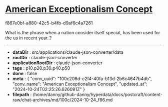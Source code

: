 # [American Exceptionalism Concept](https://claude.ai/chat/100c206d-c2f4-40fa-b13d-2b6c4647b4db)

f867e0bf-a880-42c5-b4fb-d9af6c4a7261

What is the phrase when a nation consider itself special, has been used for the us in recent year..?

---

* **dataDir** : src/applications/claude-json-converter/data
* **rootDir** : claude-json-converter
* **applicationRootDir** : claude-json-converter
* **tags** : p10.p20.p30.p40.p50
* **done** : false
* **meta** : {
  "conv_uuid": "100c206d-c2f4-40fa-b13d-2b6c4647b4db",
  "conv_name": "American Exceptionalism Concept",
  "updated_at": "2024-10-24T02:25:26.626091Z"
}
* **filepath** : /home/danny/github-danny/hyperdata/docs/postcraft/content-raw/chat-archives/md/100c/2024-10-24_f86.md